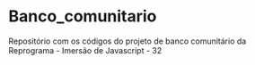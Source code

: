 # Banco_comunitario
Repositório com os códigos do projeto de banco comunitário da Reprograma - Imersão de Javascript - 32
